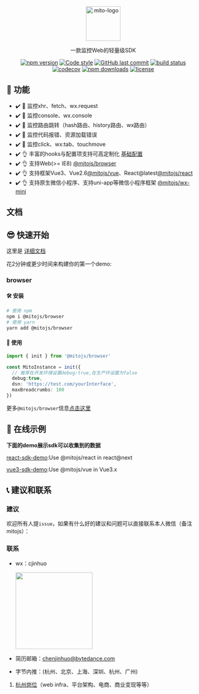 <div align="center">
    <a href="#" target="_blank">
    <img src="https://i.loli.net/2021/07/28/EvPwd4NjVH3tBfO.jpg" alt="mito-logo" height="90">
    </a>
    <p>一款监控Web的轻量级SDK</p>

[![npm version](https://img.shields.io/npm/v/@mitojs/web.svg?style=flat)](https://www.npmjs.com/package/@mitojs/web)
[![Code style](https://img.shields.io/badge/code_style-prettier-ff69b4.svg?style=flat)](https://github.com/prettier/prettier)
[![GitHub last commit](https://img.shields.io/github/last-commit/mitojs/mitojs.svg?style=flat)](https://github.com/mitojs/mitojs/commits/master)
[![build status](https://img.shields.io/travis/mitojs/mitojs/master.svg?style=flat)](https://travis-ci.com/github/mitojs/mitojs)
[![codecov](https://codecov.io/gh/mitojs/mitojs/branch/master/graph/badge.svg?token=W7JP5GDOM7)](https://codecov.io/gh/mitojs/mitojs)
[![npm downloads](https://img.shields.io/npm/dm/@mitojs/core.svg?style=flat)](http://npm-stat.com/charts.html?package=@mitojs/browser)
[![license](https://img.shields.io/github/license/mitojs/mitojs?style=flat)](https://github.com/mitojs/mitojs/blob/dev/LICENSE)

</div>

## 👋 功能

- ✔️ 🔨 监控xhr、fetch、wx.request
- ✔️ 🔨 监控console、wx.console
- ✔️ 🔨 监控路由跳转（hash路由、history路由、wx路由）
- ✔️ 🔨 监控代码报错、资源加载错误
- ✔️ 🔨 监控click、wx:tab、touchmove
- ✔️ 👌 丰富的hooks与配置项支持可高定制化 [基础配置](https://mitojs.github.io/mito-doc/#/zh-CN/sdk/guide/basic-configuration)
- ✔️ 👌 支持Web(>= IE8) [@mitojs/browser](https://mitojs.github.io/mito-doc/#/zh-CN/sdk/guide/browser)
- ✔️ 👌 支持框架Vue3、Vue2.6[@mitojs/vue](https://mitojs.github.io/mito-doc/#/zh-CN/sdk/guide/vue)、React@latest[@mitojs/react](https://mitojs.github.io/mito-doc/#/zh-CN/sdk/guide/react)
- ✔️ 👌 支持原生微信小程序、支持uni-app等微信小程序框架 [@mitojs/wx-mini](https://mitojs.github.io/mito-doc/#/zh-CN/sdk/guide/wx-mini)

## 文档

## 😎 快速开始

这里是 [详细文档](https://mitojs.github.io/mito-doc/#/zh-CN/sdk/guide/introduction)

花2分钟或更少时间来构建你的第一个demo:
### browser
#### 🛠️ 安装
```bash
# 使用 npm
npm i @mitojs/browser
# 使用 yarn
yarn add @mitojs/browser
```


#### 🥳 使用
```typescript
import { init } from '@mitojs/browser'

const MitoInstance = init({
  // 推荐在开发环境设置debug:true,在生产环设置为false
  debug:true,
  dsn: 'https://test.com/yourInterface',
  maxBreadcrumbs: 100
})
```

更多`@mitojs/browser`信息[点击这里](https://mitojs.github.io/mito-doc/#/zh-CN/sdk/guide/browser)

## 🧐 在线示例

**下面的demo展示sdk可以收集到的数据**

[react-sdk-demo](https://mitojs.github.io/react-sdk-demo):Use @mitojs/react  in react@next

[vue3-sdk-demo](https://mitojs.github.io/vue3-sdk-demo):Use @mitojs/vue in Vue3.x

## 📞 建议和联系
### 建议
欢迎所有人提`issue`，如果有什么好的建议和问题可以直接联系本人微信（备注mitojs）：

### 联系
* wx：cjinhuo

  <img src="https://tva1.sinaimg.cn/large/008i3skNly1guqs71uy5pj60u50u0ju802.jpg" width="200" height="200"></img>

* 简历邮箱：chenjinhuo@bytedance.com
* 字节内推：(杭州、北京、上海、深圳、杭州、广州)
1. [杭州岗位](https://jobs.bytedance.com/experienced/position?keywords=%E5%89%8D%E7%AB%AF&category=6704215862603155720%2C6704215862557018372%2C6704215886108035339%2C6704215888985327886%2C6704215897130666254%2C6704215956018694411%2C6704215957146962184%2C6704215958816295181%2C6704215963966900491%2C6704216109274368264%2C6704216296701036811%2C6704216635923761412%2C6704217321877014787%2C6704219452277262596%2C6704219534724696331%2C6938376045242353957&location=CT_52&project=&type=&job_hot_flag=&current=1&limit=10)（web infra、平台架构、电商、商业变现等等）


